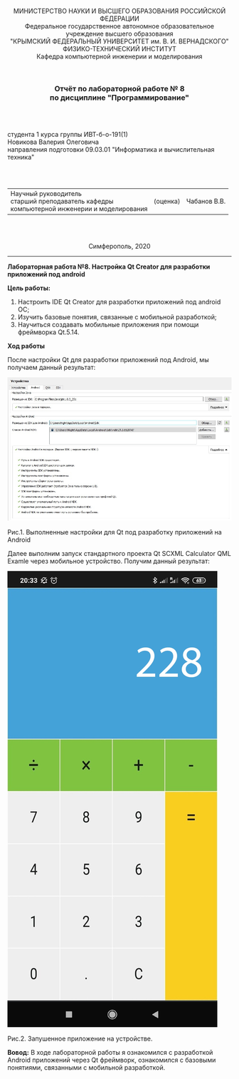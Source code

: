 <p align="center">МИНИСТЕРСТВО НАУКИ  И ВЫСШЕГО ОБРАЗОВАНИЯ РОССИЙСКОЙ ФЕДЕРАЦИИ<br>
Федеральное государственное автономное образовательное учреждение высшего образования<br>
"КРЫМСКИЙ ФЕДЕРАЛЬНЫЙ УНИВЕРСИТЕТ им. В. И. ВЕРНАДСКОГО"<br>
ФИЗИКО-ТЕХНИЧЕСКИЙ ИНСТИТУТ<br>
Кафедра компьютерной инженерии и моделирования</p>
<br>
<h3 align="center">Отчёт по лабораторной работе № 8<br> по дисциплине "Программирование"</h3>

<br><br>
<p>студента 1 курса группы ИВТ-б-о-191(1)<br>
Новикова Валерия Олеговича<br>
направления подготовки 09.03.01 "Информатика и вычислительная техника"</p>
<br><br>
<table>
<tr><td>Научный руководитель<br> старший преподаватель кафедры<br> компьютерной инженерии и моделирования</td>
<td>(оценка)</td>
<td>Чабанов В.В.</td>
</tr>
</table>
<br><br>
<p align="center">Симферополь, 2020</p>
<hr>


**Лабораторная работа №8. Настройка Qt Creator для разработки приложений под android**

**Цель работы:**

1. Настроить IDE Qt Creator для разработки приложений под android ОС;
2. Изучить базовые понятия, связанные с мобильной разработкой;
3. Научиться создавать мобильные приложения при помощи фреймворка Qt.5.14.

**Ход работы**

После настройки Qt для разработки приложений под Android, мы получаем данный результат:

![](https://raw.githubusercontent.com/Torsherchik/LabWORK/master/Lab%208/Img/rD9TFJQLiQg.jpg)

Рис.1. Выполненные настройки для Qt под разработку приложений на Android

Далее выполним запуск стандартного проекта Qt SCXML Calculator QML Examle через мобильное устройство. Получим данный результат:

![](https://raw.githubusercontent.com/Torsherchik/LabWORK/master/Lab%208/Img/TnZArryNtj4.jpg)

Рис.2. Запушенное приложение на устройстве.

**Вовод:** В ходе лабораторной работы я ознакомился с разработкой Android приложений через Qt фреймворк, ознакомился с базовыми понятиями, связанными с мобильной разработкой.
